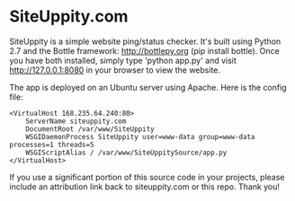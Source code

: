 SiteUppity.com
==============

SiteUppity is a simple website ping/status checker. It's built using Python 2.7 and the Bottle framework: http://bottlepy.org (pip install bottle). Once you have both installed, simply type 'python app.py' and visit http://127.0.0.1:8080 in your browser to view the website.

The app is deployed on an Ubuntu server using Apache. Here is the config file:

    <VirtualHost 168.235.64.240:80>
        ServerName siteuppity.com
        DocumentRoot /var/www/SiteUppity
        WSGIDaemonProcess SiteUppity user=www-data group=www-data processes=1 threads=5
        WSGIScriptAlias / /var/www/SiteUppitySource/app.py
    </VirtualHost>

If you use a significant portion of this source code in your projects, please include an attribution link back to siteuppity.com or this repo. Thank you!
